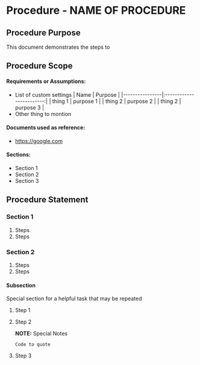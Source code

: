 # Procedure - NAME OF PROCEDURE

## Procedure Purpose

This document demonstrates the steps to <SIMPLE EXPLANATION OF DOCUMENT>

## Procedure Scope

<BACKGROUND AND APPLIESTO INFO>

#### Requirements or Assumptions:
- List of custom settings
  |  Name          | Purpose                  |
  |----------------|:------------------------:|
  | thing 1        | purpose 1                |
  | thing 2        | purpose 2                |
  | thing 2        | purpose 3                |
- Other thing to montion

#### Documents used as reference:
-	https://google.com

#### Sections:
-	Section 1
- Section 2
- Section 3

## Procedure Statement

### Section 1
1. Steps
1. Steps

### Section 2
1. Steps
1. Steps

#### Subsection
Special section for a helpful task that may be repeated
1. Step 1
1. Step 2

   **NOTE:** Special Notes

   `Code to quote`

1. Step 3
